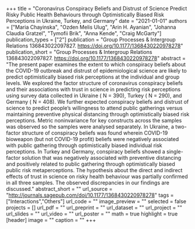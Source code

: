 +++
title = "Coronavirus Conspiracy Beliefs and Distrust of Science Predict Risky Public Health Behaviours through Optimistically Biased Risk Perceptions in Ukraine, Turkey, and Germany"
date = "2021-01-01"
authors = ["Maria Chayinska", "Ozden Melis Ulug", "Arin H. Ayanian", "Johanna Claudia Gratzel", "Tymofii Brik", "Anna Kende", "Craig McGarty"]
publication_types = ["2"]
publication = "Group Processes & Intergroup Relations 136843022097827. https://doi.org/10.1177/1368430220978278"
publication_short = "Group Processes & Intergroup Relations 136843022097827. https://doi.org/10.1177/1368430220978278"
abstract = "The present paper examines the extent to which conspiracy beliefs about the COVID-19 outbreak and distrust of epidemiological science are likely to predict optimistically biased risk perceptions at the individual and group levels. We explored the factor structure of coronavirus conspiracy beliefs and their associations with trust in science in predicting risk perceptions using survey data collected in Ukraine ( N = 390), Turkey ( N = 290), and Germany ( N = 408). We further expected conspiracy beliefs and distrust of science to predict people’s willingness to attend public gatherings versus maintaining preventive physical distancing through optimistically biased risk perceptions. Metric noninvariance for key constructs across the samples was observed so the samples were analysed separately. In Ukraine, a two-factor structure of conspiracy beliefs was found wherein COVID-19 bioweapon (but not COVID-19 profit) beliefs were negatively associated with public gathering through optimistically biased individual risk perceptions. In Turkey and Germany, conspiracy beliefs showed a single-factor solution that was negatively associated with preventive distancing and positively related to public gathering through optimistically biased public risk metaperceptions. The hypothesis about the direct and indirect effects of trust in science on risky health behaviour was partially confirmed in all three samples. The observed discrepancies in our findings are discussed."
abstract_short = ""
url_source = "http://journals.sagepub.com/doi/10.1177/1368430220978278"
tags = ["Interactions","Others"]
url_code = ""
image_preview = ""
selected = false
projects = []
url_pdf = ""
url_preprint = ""
url_dataset = ""
url_project = ""
url_slides = ""
url_video = ""
url_poster = ""
math = true
highlight = true
[header]
image = ""
caption = ""
+++
